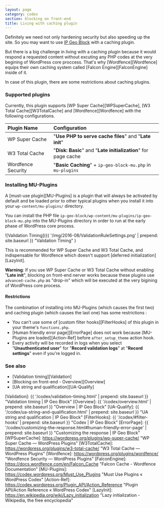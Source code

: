 ```yaml
---
layout: page
category: codex
section: blocking on front-end
title: Living with caching plugin
---
```


Definitely we need not only hardening security but also speeding up the site.
So you may want to use [IP Geo Block][IP-Geo-Block] with a caching plugin.

But there is a big challenge in living with a caching plugin because it would 
respond a requested content without excuting any PHP codes at the very begining
of WordPress core proccess. That's why [Wordfence][Wordfence] equips their own 
caching system called [Falcon Engine][FalconEngine] inside of it.

In case of this plugin, there are some restrictions about caching plugins.

### Supported plugins ###

Currently, this plugin supports 
  [WP Super Cache][WPSuperCache],
  [W3 Total Cache][W3TotalCache] and
  [Wordfence][Wordfence]
with the following configurations.

| Plugin Name        | Configuration                                                  |
|:-------------------|:---------------------------------------------------------------|
| WP Super Cache     | "**Use PHP to serve cache files**" and "**Late init**"         |
| W3 Total Cache     | "**Disk: Basic**" and "**Late initialization**" for page cache |
| Wordfence Security | "**Basic Caching**" + `ip-geo-block-mu.php` in `mu-plugins`  |

### Installing MU-Plugins ###

A [must-use plugin][MU-Plugins] is a plugin that will always be activated by 
default and be loaded prior to other typical plugins when you install it into 
your `wp-content/mu-plugins/` directory.

You can install the PHP file `ip-geo-block/wp-content/mu-plugins/ip-geo-block-mu.php`
into the MU-Plugins directory in order to run at the early phase of WordPress 
core process.

![Validation Timing]({{ '/img/2016-08/ValidationRuleSettings.png' | prepend: site.baseurl }}
 "Validation Timing"
)

This is recommended for WP Super Cache and W3 Total Cache, and indispensable 
for Wordfence which doesn't support [deferred initialization][LazyInit].

<div class="alert alert-danger">
	<strong>Warning</strong>: If you use WP Super Cache or W3 Total Cache 
	without enabling "<strong>Late init</strong>", blocking on front-end 
	nerver works because these plugins use <code>advanced-cache.php</code> as 
	"drop-in" which will be executed at the very bigining of WordPress core 
	process.
</div>

#### Restrictions ####

The combination of installing into MU-Plugins (which causes the first two) and 
caching plugin (which causes the last one) has some restrictions :

- You can't use some of [custom filter hooks][FilterHooks] of this plugin in 
  your theme's `functions.php`.
- [Human friendly error page][ErrorPage] does not work because [MU-Plugins are 
  loaded][Action-Ref] before `after_setup_theme` action hook.
- Every activity will be recorded in logs when you select "**Unauthenticated 
  user**" for "**Record validation logs**" at "**Record settings**" even if 
  you're logged in.

### See also ###

- [Validation timing][Validation]
- [Blocking on front-end - Overview][Overview]
- [UA string and qualification][UA-Qualify]

[IP-Geo-Block]: https://wordpress.org/plugins/ip-geo-block/ "WordPress › IP Geo Block « WordPress Plugins"
[Validation]:   {{ '/codex/validation-timing.html'           | prepend: site.baseurl }} "Validation timing | IP Geo Block"
[Overview]:     {{ '/codex/overview.html'                    | prepend: site.baseurl }} "Overview | IP Geo Block"
[UA-Qualify]:   {{ '/codex/ua-string-and-qualification.html' | prepend: site.baseurl }} "UA string and qualification | IP Geo Block"
[FilterHooks]:  {{ '/codex/#filter-hooks'                    | prepend: site.baseurl }} "Codex | IP Geo Block"
[ErrorPage]:    {{ '/codex/customizing-the-response.html#human-friendly-error-page' | prepend: site.baseurl }} "Customizing the response | IP Geo Block"
[WPSuperCache]: https://wordpress.org/plugins/wp-super-cache/ "WP Super Cache &mdash; WordPress Plugins"
[W3TotalCache]: https://wordpress.org/plugins/w3-total-cache/ "W3 Total Cache &mdash; WordPress Plugins"
[Wordfence]:    https://wordpress.org/plugins/wordfence/ "Wordfence Security &mdash; WordPress Plugins"
[FalconEngine]: https://docs.wordfence.com/en/Falcon_Cache "Falcon Cache - Wordfence Documentation"
[MU-Plugins]:   https://codex.wordpress.org/Must_Use_Plugins "Must Use Plugins &laquo; WordPress Codex"
[Action-Ref]:   https://codex.wordpress.org/Plugin_API/Action_Reference "Plugin API/Action Reference « WordPress Codex"
[LazyInit]:     https://en.wikipedia.org/wiki/Lazy_initialization "Lazy initialization - Wikipedia, the free encyclopedia"
